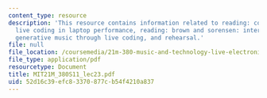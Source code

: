 ```yaml
---
content_type: resource
description: 'This resource contains information related to reading: collins et al:
  live coding in laptop performance, reading: brown and sorensen: interacting with
  generative music through live coding, and rehearsal.'
file: null
file_location: /coursemedia/21m-380-music-and-technology-live-electronics-performance-practices-spring-2011/52d16c39efc83370877cb54f4210a837_MIT21M_380S11_lec23.pdf
file_type: application/pdf
resourcetype: Document
title: MIT21M_380S11_lec23.pdf
uid: 52d16c39-efc8-3370-877c-b54f4210a837
---
```

